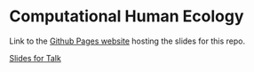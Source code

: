 # Computational Human Ecology

Link to the [Github Pages website]() hosting the slides for this repo.

[Slides for Talk](slides/)

